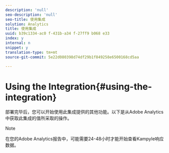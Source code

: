 ```yaml
---
description: 'null'
seo-description: 'null'
seo-title: 使用集成
solution: Analytics
title: 使用集成
uuid: b39c1334-ac0 f-431b-a34 f-27ff9 b068 e33
index: y
internal: n
snippet: y
translation-type: tm+mt
source-git-commit: 5e22d080398d74df29b1f849258e6500168cd5aa

---
```



# Using the Integration{#using-the-integration}

部署完毕后，您可以开始使用此集成提供的其他功能。以下是从Adobe Analytics中获取此集成的值所采取的操作。

>[!NOTE]
>
>在您的Adobe Analytics报告中，可能需要24-48小时才能开始查看Kampyle响应数据。

